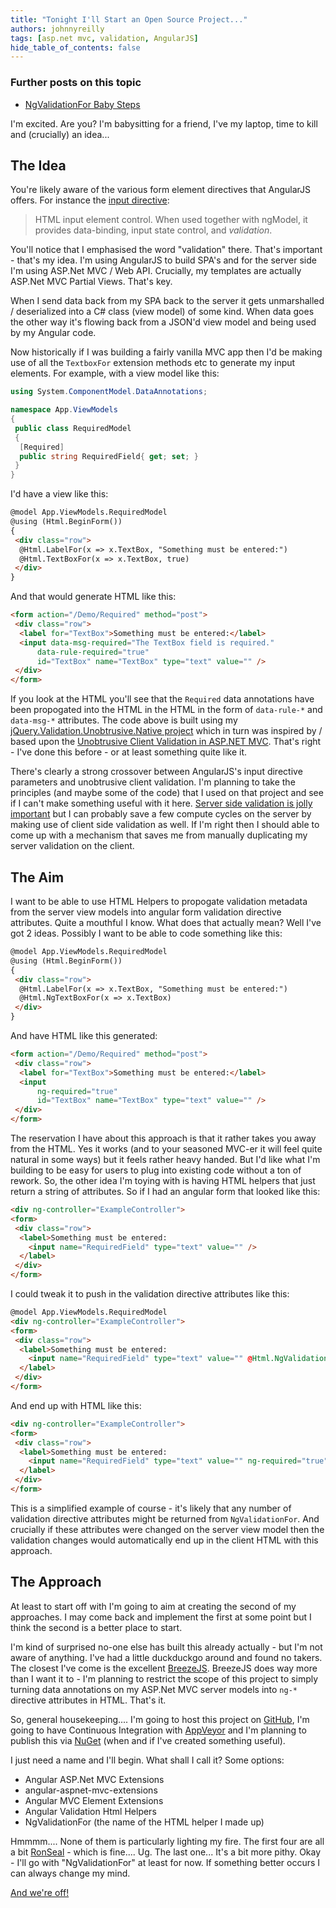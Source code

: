 ```yaml
---
title: "Tonight I'll Start an Open Source Project..."
authors: johnnyreilly
tags: [asp.net mvc, validation, AngularJS]
hide_table_of_contents: false
---
```

### Further posts on this topic

 - [NgValidationFor Baby Steps](https://blog.johnnyreilly.com/2015/05/ngvalidationfor-baby-steps.html)



I'm excited. Are you? I'm babysitting for a friend, I've my laptop, time to kill and (crucially) an idea...

## The Idea

You're likely aware of the various form element directives that AngularJS offers. For instance the [input directive](https://docs.angularjs.org/api/ng/directive/input):

> HTML input element control. When used together with ngModel, it provides data-binding, input state control, and *validation*.

You'll notice that I emphasised the word "validation" there. That's important - that's my idea. I'm using AngularJS to build SPA's and for the server side I'm using ASP.Net MVC / Web API. Crucially, my templates are actually ASP.Net MVC Partial Views. That's key.

When I send data back from my SPA back to the server it gets unmarshalled / deserialized into a C# class (view model) of some kind. When data goes the other way it's flowing back from a JSON'd view model and being used by my Angular code.

Now historically if I was building a fairly vanilla MVC app then I'd be making use of all the `TextboxFor` extension methods etc to generate my input elements. For example, with a view model like this:

```cs
using System.ComponentModel.DataAnnotations;

namespace App.ViewModels
{
 public class RequiredModel
 {
  [Required]
  public string RequiredField{ get; set; }
 }
}
```

I'd have a view like this:

```html
@model App.ViewModels.RequiredModel
@using (Html.BeginForm())
{
 <div class="row">
  @Html.LabelFor(x => x.TextBox, "Something must be entered:")
  @Html.TextBoxFor(x => x.TextBox, true)
 </div>
}
```

And that would generate HTML like this:

```html
<form action="/Demo/Required" method="post">
 <div class="row">
  <label for="TextBox">Something must be entered:</label>
  <input data-msg-required="The TextBox field is required." 
      data-rule-required="true" 
      id="TextBox" name="TextBox" type="text" value="" />
 </div>
</form>
```

If you look at the HTML you'll see that the `Required` data annotations have been propogated into the HTML in the HTML in the form of `data-rule-*` and `data-msg-*` attributes. The code above is built using my [jQuery.Validation.Unobtrusive.Native project](http://johnnyreilly.github.io/jQuery.Validation.Unobtrusive.Native/) which in turn was inspired by / based upon the [Unobtrusive Client Validation in ASP.NET MVC](http://bradwilson.typepad.com/blog/2010/10/mvc3-unobtrusive-validation.html). That's right - I've done this before - or at least something quite like it.

There's clearly a strong crossover between AngularJS's input directive parameters and unobtrusive client validation. I'm planning to take the principles (and maybe some of the code) that I used on that project and see if I can't make something useful with it here. [Server side validation is jolly important](https://blog.johnnyreilly.com/2014/08/angularjs-meet-aspnet-server-validation.html) but I can probably save a few compute cycles on the server by making use of client side validation as well. If I'm right then I should able to come up with a mechanism that saves me from manually duplicating my server validation on the client.

## The Aim

I want to be able to use HTML Helpers to propogate validation metadata from the server view models into angular form validation directive attributes. Quite a mouthful I know. What does that actually mean? Well I've got 2 ideas. Possibly I want to be able to code something like this:

```html
@model App.ViewModels.RequiredModel
@using (Html.BeginForm())
{
 <div class="row">
  @Html.LabelFor(x => x.TextBox, "Something must be entered:")
  @Html.NgTextBoxFor(x => x.TextBox)
 </div>
}
```

And have HTML like this generated:

```html
<form action="/Demo/Required" method="post">
 <div class="row">
  <label for="TextBox">Something must be entered:</label>
  <input
      ng-required="true" 
      id="TextBox" name="TextBox" type="text" value="" />
 </div>
</form>
```

The reservation I have about this approach is that it rather takes you away from the HTML. Yes it works (and to your seasoned MVC-er it will feel quite natural in some ways) but it feels rather heavy handed. But I'd like what I'm building to be easy for users to plug into existing code without a ton of rework. So, the other idea I'm toying with is having HTML helpers that just return a string of attributes. So if I had an angular form that looked like this:

```html
<div ng-controller="ExampleController">
<form>
 <div class="row">
  <label>Something must be entered: 
    <input name="RequiredField" type="text" value="" />
  </label>
 </div>
</form>
```

I could tweak it to push in the validation directive attributes like this:

```html
@model App.ViewModels.RequiredModel
<div ng-controller="ExampleController">
<form>
 <div class="row">
  <label>Something must be entered: 
    <input name="RequiredField" type="text" value="" @Html.NgValidationFor(x => x.RequiredField) />
  </label>
 </div>
</form>
```

And end up with HTML like this:

```html
<div ng-controller="ExampleController">
<form>
 <div class="row">
  <label>Something must be entered: 
    <input name="RequiredField" type="text" value="" ng-required="true" />
  </label>
 </div>
</form>
```

This is a simplified example of course - it's likely that any number of validation directive attributes might be returned from `NgValidationFor`. And crucially if these attributes were changed on the server view model then the validation changes would automatically end up in the client HTML with this approach.

## The Approach

At least to start off with I'm going to aim at creating the second of my approaches. I may come back and implement the first at some point but I think the second is a better place to start.

I'm kind of surprised no-one else has built this already actually - but I'm not aware of anything. I've had a little duckduckgo around and found no takers. The closest I've come is the excellent [BreezeJS](http://www.breezejs.com/sites/all/apidocs/classes/Validator.html). BreezeJS does way more than I want it to - I'm planning to restrict the scope of this project to simply turning data annotations on my ASP.Net MVC server models into `ng-*` directive attributes in HTML. That's it.

So, general housekeeping.... I'm going to host this project on [GitHub](http://www.github.com), I'm going to have Continuous Integration with [AppVeyor](http://www.appveyor.com/) and I'm planning to publish this via [NuGet](http://www.nuget.org/) (when and if I've created something useful).

I just need a name and I'll begin. What shall I call it? Some options:

- Angular ASP.Net MVC Extensions
- angular-aspnet-mvc-extensions
- Angular MVC Element Extensions
- Angular Validation Html Helpers
- NgValidationFor (the name of the HTML helper I made up)



Hmmmm.... None of them is particularly lighting my fire. The first four are all a bit [RonSeal](https://en.wikipedia.org/wiki/Ronseal) \- which is fine.... Ug. The last one... It's a bit more pithy. Okay - I'll go with "NgValidationFor" at least for now. If something better occurs I can always change my mind.

[And we're off!](https://github.com/johnnyreilly/NgValidationFor)


